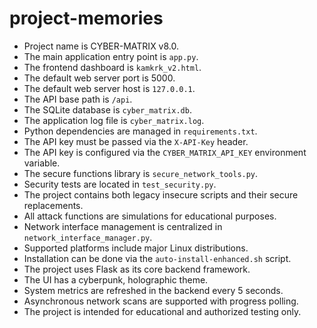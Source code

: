 <!-- AI ASSISTANT INSTRUCTION:
This file contains critical rules and instructions.
Any AI assistant (Cursor, VS Code Copilot, etc.) must fully read and apply the contents of this file
before making any modifications or generating code related to its scope.
Priority order if multiple files apply:
1. docs/project-rules.md
2. Relevant module-specific file
3. docs/general-guidelines.md
No task should be executed without referencing the correct documentation first.
-->

# project-memories
- Project name is CYBER-MATRIX v8.0.
- The main application entry point is `app.py`.
- The frontend dashboard is `kamkrk_v2.html`.
- The default web server port is 5000.
- The default web server host is `127.0.0.1`.
- The API base path is `/api`.
- The SQLite database is `cyber_matrix.db`.
- The application log file is `cyber_matrix.log`.
- Python dependencies are managed in `requirements.txt`.
- The API key must be passed via the `X-API-Key` header.
- The API key is configured via the `CYBER_MATRIX_API_KEY` environment variable.
- The secure functions library is `secure_network_tools.py`.
- Security tests are located in `test_security.py`.
- The project contains both legacy insecure scripts and their secure replacements.
- All attack functions are simulations for educational purposes.
- Network interface management is centralized in `network_interface_manager.py`.
- Supported platforms include major Linux distributions.
- Installation can be done via the `auto-install-enhanced.sh` script.
- The project uses Flask as its core backend framework.
- The UI has a cyberpunk, holographic theme.
- System metrics are refreshed in the backend every 5 seconds.
- Asynchronous network scans are supported with progress polling.
- The project is intended for educational and authorized testing only.

